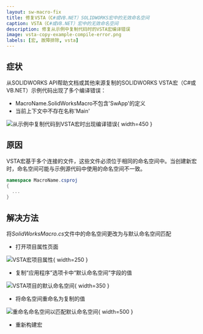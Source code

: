 ```yaml
---
layout: sw-macro-fix
title: 修复VSTA（C#或VB.NET）SOLIDWORKS宏中的无效命名空间
caption: VSTA（C#或VB.NET）宏中的无效命名空间
description: 修复从示例中复制代码时的VSTA宏编译错误
image: vsta-copy-example-compile-error.png
labels: [宏, 故障排除, vsta]
---
```

## 症状

从SOLIDWORKS API帮助文档或其他来源复制的SOLIDWORKS VSTA宏（C#或VB.NET）示例代码出现了多个编译错误：

* MacroName.SolidWorksMacro不包含'SwApp'的定义
* 当前上下文中不存在名称'Main'

![从示例中复制代码到VSTA宏时出现编译错误](vsta-copy-example-compile-error.png){ width=450 }

## 原因

VSTA宏基于多个连接的文件，这些文件必须位于相同的命名空间中。当创建新宏时，命名空间可能与示例源代码中使用的命名空间不一致。

~~~ cs
namespace MacroName.csproj
{
  ...
}
~~~

## 解决方法

将*SolidWorksMacro.cs*文件中的命名空间更改为与默认命名空间匹配

* 打开项目属性页面

![VSTA宏项目属性](project-properties.png){ width=250 }

* 复制“应用程序”选项卡中“默认命名空间”字段的值

![VSTA项目的默认命名空间](project-default-namespace.png){ width=350 }

* 将命名空间重命名为复制的值

![重命名命名空间以匹配默认命名空间](modified-namespace.png){ width=500 }

* 重新构建宏
